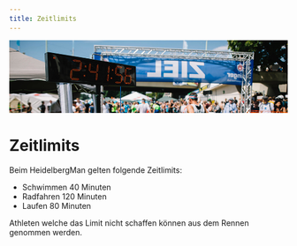 ```yaml
---
title: Zeitlimits
---
```


![Zeitlimits](/img/banner/Zeitlimits.png)

# Zeitlimits

Beim HeidelbergMan gelten folgende Zeitlimits:

* Schwimmen	40 Minuten
* Radfahren 120 Minuten
* Laufen 80 Minuten

Athleten welche das Limit nicht schaffen können aus dem Rennen genommen werden.